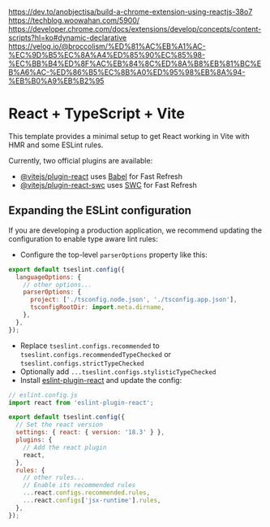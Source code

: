 https://dev.to/anobjectisa/build-a-chrome-extension-using-reactjs-38o7
https://techblog.woowahan.com/5900/
https://developer.chrome.com/docs/extensions/develop/concepts/content-scripts?hl=ko#dynamic-declarative
https://velog.io/@broccolism/%ED%81%AC%EB%A1%AC-%EC%9D%B5%EC%8A%A4%ED%85%90%EC%85%98-%EC%BB%B4%ED%8F%AC%EB%84%8C%ED%8A%B8%EB%81%BC%EB%A6%AC-%ED%86%B5%EC%8B%A0%ED%95%98%EB%8A%94-%EB%B0%A9%EB%B2%95

# React + TypeScript + Vite

This template provides a minimal setup to get React working in Vite with HMR and some ESLint rules.

Currently, two official plugins are available:

- [@vitejs/plugin-react](https://github.com/vitejs/vite-plugin-react/blob/main/packages/plugin-react/README.md) uses [Babel](https://babeljs.io/) for Fast Refresh
- [@vitejs/plugin-react-swc](https://github.com/vitejs/vite-plugin-react-swc) uses [SWC](https://swc.rs/) for Fast Refresh

## Expanding the ESLint configuration

If you are developing a production application, we recommend updating the configuration to enable type aware lint rules:

- Configure the top-level `parserOptions` property like this:

```js
export default tseslint.config({
  languageOptions: {
    // other options...
    parserOptions: {
      project: ['./tsconfig.node.json', './tsconfig.app.json'],
      tsconfigRootDir: import.meta.dirname,
    },
  },
});
```

- Replace `tseslint.configs.recommended` to `tseslint.configs.recommendedTypeChecked` or `tseslint.configs.strictTypeChecked`
- Optionally add `...tseslint.configs.stylisticTypeChecked`
- Install [eslint-plugin-react](https://github.com/jsx-eslint/eslint-plugin-react) and update the config:

```js
// eslint.config.js
import react from 'eslint-plugin-react';

export default tseslint.config({
  // Set the react version
  settings: { react: { version: '18.3' } },
  plugins: {
    // Add the react plugin
    react,
  },
  rules: {
    // other rules...
    // Enable its recommended rules
    ...react.configs.recommended.rules,
    ...react.configs['jsx-runtime'].rules,
  },
});
```
